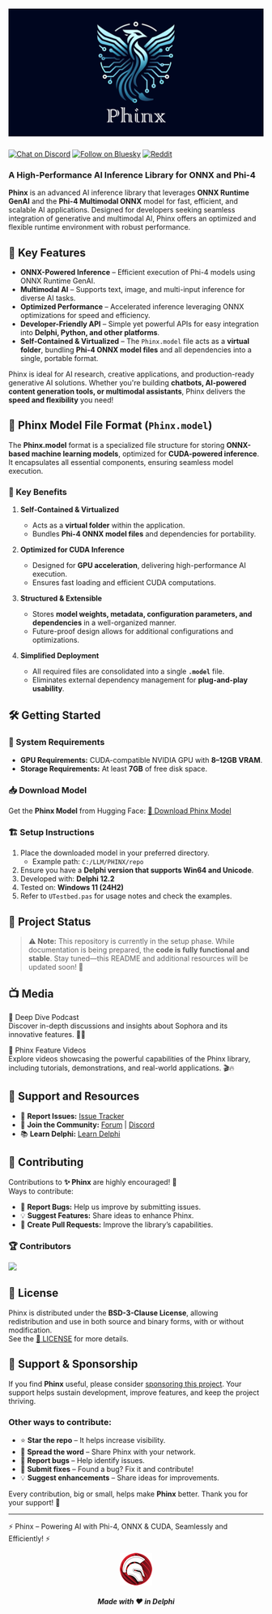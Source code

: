 # ![Phinx](media/phinx.png)  
[![Chat on Discord](https://img.shields.io/discord/754884471324672040?style=for-the-badge)](https://discord.gg/tPWjMwK) [![Follow on Bluesky](https://img.shields.io/badge/Bluesky-tinyBigGAMES-blue?style=for-the-badge&logo=bluesky)](https://bsky.app/profile/tinybiggames.com) [![Reddit](https://img.shields.io/badge/Reddit-Phinx-red?style=for-the-badge&logo=reddit)](https://www.reddit.com/r/Phinx/)


### A High-Performance AI Inference Library for ONNX and Phi-4

**Phinx** is an advanced AI inference library that leverages **ONNX Runtime GenAI** and the **Phi-4 Multimodal ONNX** model for fast, efficient, and scalable AI applications. Designed for developers seeking seamless integration of generative and multimodal AI, Phinx offers an optimized and flexible runtime environment with robust performance.

## 🚀 Key Features

- **ONNX-Powered Inference** – Efficient execution of Phi-4 models using ONNX Runtime GenAI.
- **Multimodal AI** – Supports text, image, and multi-input inference for diverse AI tasks.
- **Optimized Performance** – Accelerated inference leveraging ONNX optimizations for speed and efficiency.
- **Developer-Friendly API** – Simple yet powerful APIs for easy integration into **Delphi, Python, and other platforms**.
- **Self-Contained & Virtualized** – The `Phinx.model` file acts as a **virtual folder**, bundling **Phi-4 ONNX model files** and all dependencies into a single, portable format.

Phinx is ideal for AI research, creative applications, and production-ready generative AI solutions. Whether you're building **chatbots, AI-powered content generation tools, or multimodal assistants**, Phinx delivers the **speed and flexibility** you need!


## 📂 Phinx Model File Format (`Phinx.model`)

The **Phinx.model** format is a specialized file structure for storing **ONNX-based machine learning models**, optimized for **CUDA-powered inference**. It encapsulates all essential components, ensuring seamless model execution.

### 🔹 Key Benefits

1. **Self-Contained & Virtualized**
   - Acts as a **virtual folder** within the application.
   - Bundles **Phi-4 ONNX model files** and dependencies for portability.

2. **Optimized for CUDA Inference**
   - Designed for **GPU acceleration**, delivering high-performance AI execution.
   - Ensures fast loading and efficient CUDA computations.

3. **Structured & Extensible**
   - Stores **model weights, metadata, configuration parameters, and dependencies** in a well-organized manner.
   - Future-proof design allows for additional configurations and optimizations.

4. **Simplified Deployment**
   - All required files are consolidated into a single **`.model`** file.
   - Eliminates external dependency management for **plug-and-play usability**.

## 🛠 Getting Started

### 🔧 System Requirements

- **GPU Requirements:** CUDA-compatible NVIDIA GPU with **8–12GB VRAM**.
- **Storage Requirements:** At least **7GB** of free disk space.

### 📥 Download Model

Get the **Phinx Model** from Hugging Face:
[📂 Download Phinx Model](https://huggingface.co/tinybiggames/Phinx/resolve/main/Phinx.model?download=true)

### 🏗 Setup Instructions

1. Place the downloaded model in your preferred directory.
   - Example path: `C:/LLM/PHINX/repo`
2. Ensure you have a **Delphi version that supports Win64 and Unicode**.
3. Developed with: **Delphi 12.2**
4. Tested on: **Windows 11 (24H2)**
5. Refer to `UTestbed.pas` for usage notes and check the examples.

## 🚧 Project Status

> **⚠️ Note:** This repository is currently in the setup phase. While documentation is being prepared, the **code is fully functional and stable**. Stay tuned—this README and additional resources will be updated soon! 🚀

## 📺 Media
🌊 Deep Dive Podcast  
Discover in-depth discussions and insights about Sophora and its innovative features. 🚀✨

🎥 Phinx Feature Videos  
Explore videos showcasing the powerful capabilities of the Phinx library, including tutorials, demonstrations, and real-world applications. 🎬🔥

## 💬 Support and Resources

- 🐞 **Report Issues:** [Issue Tracker](https://github.com/tinyBigGAMES/Phinx/issues)
- 💬 **Join the Community:** [Forum](https://github.com/tinyBigGAMES/Phinx/discussions) | [Discord](https://discord.gg/tPWjMwK)
- 📚 **Learn Delphi:** [Learn Delphi](https://learndelphi.org)

## 🤝 Contributing

Contributions to **✨ Phinx** are highly encouraged! 🌟  
Ways to contribute:
- 🐛 **Report Bugs:** Help us improve by submitting issues.
- 💡 **Suggest Features:** Share ideas to enhance Phinx.
- 🔧 **Create Pull Requests:** Improve the library’s capabilities.

### 🏆 Contributors

<a href="https://github.com/tinyBigGAMES/Phinx/graphs/contributors">
  <img src="https://contrib.rocks/image?repo=tinyBigGAMES/Phinx&max=250&columns=10&anon=1" />
</a>

## 📜 License

Phinx is distributed under the **BSD-3-Clause License**, allowing redistribution and use in both source and binary forms, with or without modification.  
See the [📜 LICENSE](https://github.com/tinyBigGAMES/Phinx?tab=BSD-3-Clause-1-ov-file#BSD-3-Clause-1-ov-file) for more details.

## 💖 Support & Sponsorship

If you find **Phinx** useful, please consider [sponsoring this project](https://github.com/sponsors/tinyBigGAMES). Your support helps sustain development, improve features, and keep the project thriving.

### Other ways to contribute:
- ⭐ **Star the repo** – It helps increase visibility.
- 📢 **Spread the word** – Share Phinx with your network.
- 🐛 **Report bugs** – Help identify issues.
- 🔧 **Submit fixes** – Found a bug? Fix it and contribute!
- 💡 **Suggest enhancements** – Share ideas for improvements.

Every contribution, big or small, helps make **Phinx** better. Thank you for your support! 🚀

---

 ⚡ Phinx – Powering AI with Phi-4, ONNX & CUDA, Seamlessly and Efficiently! ⚡

<p align="center">
  <img src="media/delphi.png" alt="Delphi">
</p>
<h5 align="center">Made with ❤️ in Delphi</h5>

